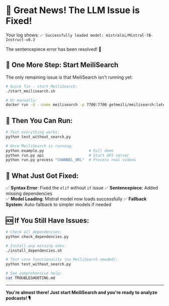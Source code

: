 # 🎉 Great News! The LLM Issue is Fixed!

Your log shows: `✅ Successfully loaded model: mistralai/Mistral-7B-Instruct-v0.3`

The sentencepiece error has been resolved! 🎊

## 🔧 One More Step: Start MeiliSearch

The only remaining issue is that MeiliSearch isn't running yet:

```bash
# Quick fix - start MeiliSearch:
./start_meilisearch.sh

# Or manually:
docker run -d --name meilisearch -p 7700:7700 getmeili/meilisearch:latest
```

## 🚀 Then You Can Run:

```bash
# Test everything works:
python test_without_search.py

# Once MeiliSearch is running:
python example.py                    # Full demo
python run.py api                    # Start API server
python run.py process "CHANNEL_URL"  # Process real videos
```

## 🎯 What Just Got Fixed:

✅ **Syntax Error**: Fixed the `elif` without `if` issue
✅ **Sentencepiece**: Added missing dependencies  
✅ **Model Loading**: Mistral model now loads successfully
✅ **Fallback System**: Auto-fallback to simpler models if needed

## 🆘 If You Still Have Issues:

```bash
# Check all dependencies:
python check_dependencies.py

# Install any missing ones:
./install_dependencies.sh

# Test core functionality (no MeiliSearch needed):
python test_without_search.py

# See comprehensive help:
cat TROUBLESHOOTING.md
```

---

**You're almost there! Just start MeiliSearch and you're ready to analyze podcasts! 🎙️**